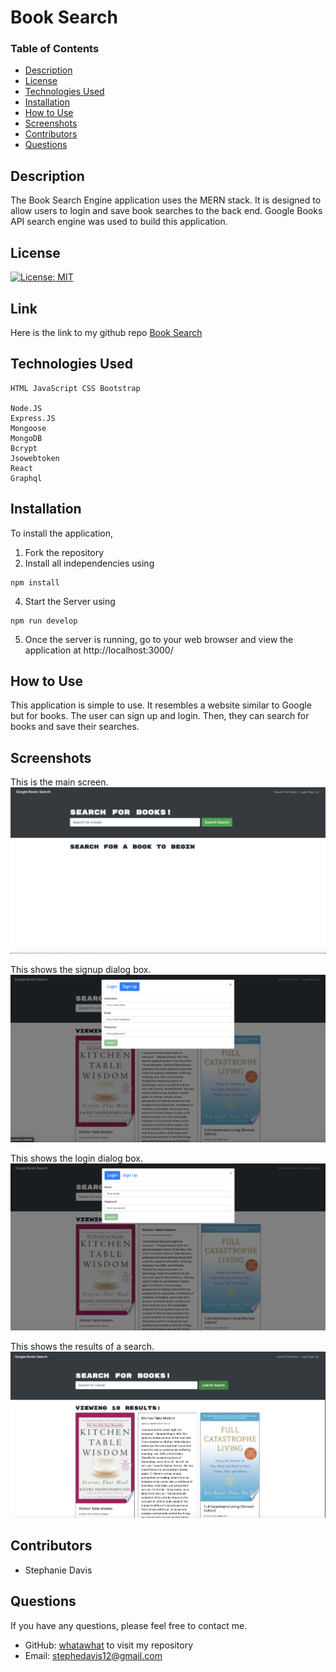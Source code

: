 # Book Search

### Table of Contents
- [Description](#Description)
- [License](#license)
- [Technologies Used](#Technologies-Used)
- [Installation](#installation)
- [How to Use](#how-to-use)
- [Screenshots](#screenshots)
- [Contributors](#contributors)
- [Questions](#questions)

## Description
The Book Search Engine application uses the MERN stack. It is designed to allow users to login and save book searches to the back end. Google Books API search engine was used to build this application.

## License
[![License: MIT](https://img.shields.io/badge/License-MIT-yellow.svg)](https://opensource.org/licenses/MIT)

## Link
Here is the link to my github repo
[Book Search](https://github.com/whatawhat/book_search)
## Technologies Used
```
HTML JavaScript CSS Bootstrap

Node.JS
Express.JS
Mongoose
MongoDB
Bcrypt
Jsowebtoken
React
Graphql

```
## Installation
To install the application, 
1. Fork the repository
2. Install all independencies using
```
npm install
```

4. Start the Server using
```
npm run develop
```
5. Once the server is running, go to your web browser and view the application at http://localhost:3000/

## How to Use
This application is simple to use. It resembles a website similar to Google but for books. The user can sign up  and login. Then, they can search for books and save their searches.

## Screenshots
This is the main screen. 
![Mainpage](images/bookSearchMain.png)

This shows the signup dialog box.
![Signup dialog box](images/bookSearchSignup.png)

This shows the login dialog box.
![Login dialog box](images/bookSearchLogin.png)

This shows the results of a search.
![Search results](images/bookSearchResults.png)

## Contributors
- Stephanie Davis

## Questions
If you have any questions, please feel free to contact me. 
- GitHub: [whatawhat](www.github.com/whatawhat) to visit my repository
- Email: stephedavis12@gmail.com

